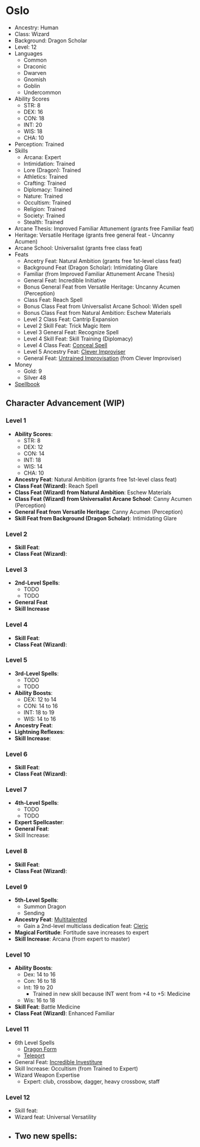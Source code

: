 # Oslo

  * Ancestry: Human
  * Class: Wizard
  * Background: Dragon Scholar
  * Level: 12
  * Languages
    * Common
    * Draconic
    * Dwarven
    * Gnomish
    * Goblin
    * Undercommon
  * Ability Scores
    * STR: 8
    * DEX: 16
    * CON: 18
    * INT: 20
    * WIS: 18
    * CHA: 10
  * Perception: Trained
  * Skills
    * Arcana: Expert
    * Intimidation: Trained
    * Lore (Dragon): Trained
    * Athletics: Trained
    * Crafting: Trained
    * Diplomacy: Trained
    * Nature: Trained
    * Occultism: Trained
    * Religion: Trained
    * Society: Trained
    * Stealth: Trained
  * Arcane Thesis: Improved Familiar Attunement (grants free Familiar feat)
  * Heritage: Versatile Heritage (grants free general feat - Uncanny Acumen)
  * Arcane School: Universalist (grants free class feat)
  * Feats
    * Ancetry Feat: Natural Ambition (grants free 1st-level class feat)
    * Background Feat (Dragon Scholar): Intimidating Glare
    * Familiar (from Improved Familiar Attunement Arcane Thesis)
    * General Feat: Incredible Initiative
    * Bonus General Feat from Versatile Heritage: Uncanny Acumen (Perception)
    * Class Feat: Reach Spell
    * Bonus Class Feat from Universalist Arcane School: Widen spell
    * Bonus Class Feat from Natural Ambition: Eschew Materials
    * Level 2 Class Feat: Cantrip Expansion
    * Level 2 Skill Feat: Trick Magic Item
    * Level 3 General Feat: Recognize Spell
    * Level 4 Skill Feat: Skill Training (Diplomacy)
    * Level 4 Class Feat: [Conceal Spell](https://2e.aonprd.com/Feats.aspx?ID=640)
    * Level 5 Ancestry Feat: [Clever Improviser](http://2e.aonprd.com/Feats.aspx?ID=74)
    * General Feat: [Untrained Improvisation](http://2e.aonprd.com/Feats.aspx?ID=861) (from Clever Improviser)
  * Money
    * Gold: 9
    * Silver 48
  * [Spellbook](https://github.com/billfienberg/pf2e/blob/master/age-of-ashes/party/oslo/spellbook.md)

## Character Advancement (WIP)

### Level 1

- **Ability Scores**:
   - STR: 8
   - DEX: 12
   - CON: 14
   - INT: 18
   - WIS: 14
   - CHA: 10
- **Ancestry Feat**: Natural Ambition (grants free 1st-level class feat)
- **Class Feat (Wizard)**: Reach Spell
- **Class Feat (Wizard) from Natural Ambition**: Eschew Materials
- **Class Feat (Wizard) from Universalist Arcane School**: Canny Acumen (Perception)
- **General Feat from Versatile Heritage**: Canny Acumen (Perception)
- **Skill Feat from Background (Dragon Scholar)**: Intimidating Glare

### Level 2

- **Skill Feat**: 
- **Class Feat (Wizard)**:

### Level 3

- **2nd-Level Spells**:
   - TODO
   - TODO
- **General Feat**
- **Skill Increase**

### Level 4

- **Skill Feat**: 
- **Class Feat (Wizard)**:

### Level 5

- **3rd-Level Spells**: 
   - TODO
   - TODO
- **Ability Boosts**:
   - DEX: 12 to 14
   - CON: 14 to 16
   - INT: 18 to 19
   - WIS: 14 to 16
- **Ancestry Feat**:
- **Lightning Reflexes**: 
- **Skill Increase**:  

### Level 6

- **Skill Feat**: 
- **Class Feat (Wizard)**:

### Level 7

- **4th-Level Spells**:
   - TODO
   - TODO
- **Expert Spellcaster**: 
- **General Feat**:
- Skill Increase:

### Level 8

- **Skill Feat**:
- **Class Feat (Wizard)**:

### Level 9

- **5th-Level Spells**:
   - Summon Dragon
   - Sending
- **Ancestry Feat**: [Multitalented](https://2e.aonprd.com/Feats.aspx?ID=77) 
   - Gain a 2nd-level multiclass dedication feat: [Cleric](https://2e.aonprd.com/Classes.aspx?ID=5)
- **Magical Fortitude**: Fortitude save increases to expert
- **Skill Increase**: Arcana (from expert to master)

### Level 10

- **Ability Boosts**: 
   - Dex: 14 to 16
   - Con: 16 to 18
   - Int: 19 to 20
      - Trained in new skill because INT went from +4 to +5: Medicine
   - Wis: 16 to 18
- **Skill Feat**: Battle Medicine
- **Class Feat (Wizard)**: Enhanced Familiar

### Level 11

- 6th Level Spells
   - [Dragon Form](https://pf2.d20pfsrd.com/spell/Dragon-Form)
   - [Teleport](https://pf2.d20pfsrd.com/spell/Teleport)
- General Feat: [Incredible Investiture](https://2e.aonprd.com/Feats.aspx?ID=795)
- Skill Increase: Occultism (from Trained to Expert)
- Wizard Weapon Expertise
   - Expert: club, crossbow, dagger, heavy crossbow, staff

### Level 12

- Skill feat: 
- Wizard feat: Universal Versatility
- Two new spells:
   - 
